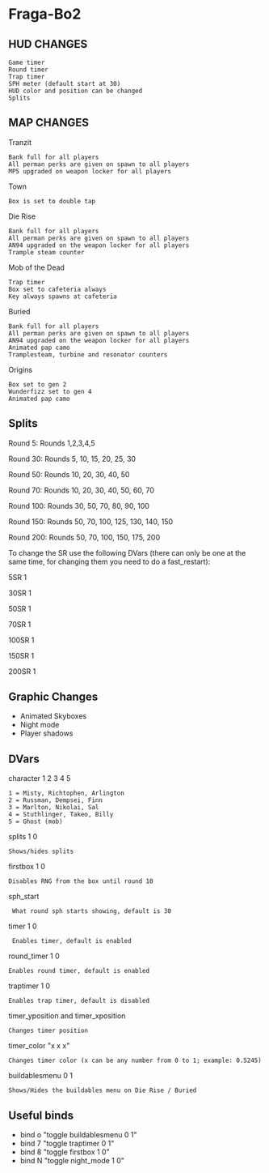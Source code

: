 # Fraga-Bo2

## HUD CHANGES

    Game timer
    Round timer
    Trap timer
    SPH meter (default start at 30)
    HUD color and position can be changed
    Splits

## MAP CHANGES

Tranzit

    Bank full for all players
    All perman perks are given on spawn to all players
    MP5 upgraded on weapon locker for all players
    
Town

    Box is set to double tap
    
Die Rise

    Bank full for all players
    All perman perks are given on spawn to all players
    AN94 upgraded on the weapon locker for all players
    Trample steam counter
    
Mob of the Dead

    Trap timer
    Box set to cafeteria always
    Key always spawns at cafeteria
    
Buried

    Bank full for all players
    All perman perks are given on spawn to all players
    AN94 upgraded on the weapon locker for all players
    Animated pap camo
    Tramplesteam, turbine and resonator counters

Origins

    Box set to gen 2
    Wunderfizz set to gen 4
    Animated pap camo

## Splits

Round 5: Rounds 1,2,3,4,5

Round 30: Rounds 5, 10, 15, 20, 25, 30

Round 50: Rounds 10, 20, 30, 40, 50

Round 70: Rounds 10, 20, 30, 40, 50, 60, 70

Round 100: Rounds 30, 50, 70, 80, 90, 100

Round 150: Rounds 50, 70, 100, 125, 130, 140, 150

Round 200: Rounds 50, 70, 100, 150, 175, 200

To change the SR use the following DVars (there can only be one at the same time, for changing them you need to do a fast_restart):

5SR 1

30SR 1

50SR 1

70SR 1

100SR 1

150SR 1

200SR 1

## Graphic Changes

- Animated Skyboxes
- Night mode
- Player shadows

## DVars

character 1 2 3 4 5

    1 = Misty, Richtophen, Arlington
    2 = Russman, Dempsei, Finn
    3 = Marlton, Nikolai, Sal
    4 = Stuthlinger, Takeo, Billy
    5 = Ghost (mob)

splits 1 0

    Shows/hides splits

firstbox 1 0

    Disables RNG from the box until round 10

sph_start

     What round sph starts showing, default is 30
    
timer 1 0

     Enables timer, default is enabled

round_timer 1 0

    Enables round timer, default is enabled

traptimer 1 0

    Enables trap timer, default is disabled
    
timer_yposition and timer_xposition

    Changes timer position
    
timer_color "x x x"

    Changes timer color (x can be any number from 0 to 1; example: 0.5245)
    
buildablesmenu 0 1

    Shows/Hides the buildables menu on Die Rise / Buried

## Useful binds

* bind o "toggle buildablesmenu 0 1"
* bind 7 "toggle traptimer 0 1"
* bind 8 "toggle firstbox 1 0"
* bind N "toggle night_mode 1 0"
